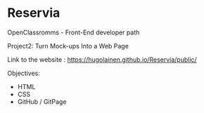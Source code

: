 # Reservia
OpenClassromms - Front-End developer path

Project2: Turn Mock-ups Into a Web Page

Link to the website :
https://hugolainen.github.io/Reservia/public/

Objectives:
* HTML
* CSS
* GitHub / GitPage
